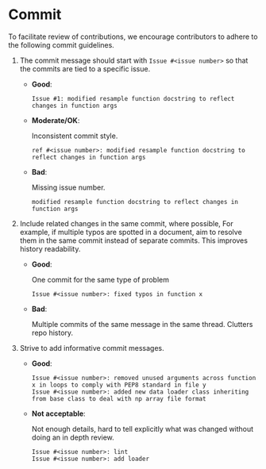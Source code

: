 # Commit

To facilitate review of contributions, we encourage contributors to adhere to the
following commit guidelines.

1. The commit message should start with `Issue #<issue number>` so that the commits are
   tied to a specific issue.

   - **Good**:

     ```text
     Issue #1: modified resample function docstring to reflect changes in function args
     ```

   - **Moderate/OK**:

     Inconsistent commit style.

     ```text
     ref #<issue number>: modified resample function docstring to reflect changes in function args
     ```

   - **Bad**:

     Missing issue number.

     ```text
     modified resample function docstring to reflect changes in function args
     ```

2) Include related changes in the same commit, where possible, For example, if multiple
   typos are spotted in a document, aim to resolve them in the same commit instead of
   separate commits. This improves history readability.

   - **Good**:

     One commit for the same type of problem

     ```text
     Issue #<issue number>: fixed typos in function x
     ```

   - **Bad**:

     Multiple commits of the same message in the same thread. Clutters repo history.

3) Strive to add informative commit messages.

   - **Good**:

     ```text
     Issue #<issue number>: removed unused arguments across function x in loops to comply with PEP8 standard in file y
     Issue #<issue number>: added new data loader class inheriting from base class to deal with np array file format
     ```

   - **Not acceptable**:

     Not enough details, hard to tell explicitly what was changed without doing an in
     depth review.

     ```text
     Issue #<issue number>: lint
     Issue #<issue number>: add loader
     ```

